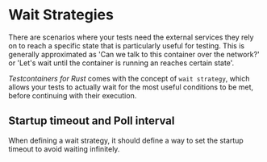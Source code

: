 # Wait Strategies

There are scenarios where your tests need the external services they rely on to reach a specific state that is particularly useful for testing. This is generally approximated as 'Can we talk to this container over the network?' or 'Let's wait until the container is running an reaches certain state'.

_Testcontainers for Rust_ comes with the concept of `wait strategy`, which allows your tests to actually wait for the most useful conditions to be met, before continuing with their execution.

## Startup timeout and Poll interval

When defining a wait strategy, it should define a way to set the startup timeout to avoid waiting infinitely.
